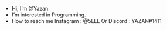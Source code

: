 - Hi, I’m @Yazan
- I’m interested in Programming.
- How to reach me Instagram  : @5LLL Or Discord : YAZAN#1411

<!---
ThePicYazan/ThePicYazan is a ✨ special ✨ repository because its `README.md` (this file) appears on your GitHub profile.
You can click the Preview link to take a look at your changes.
--->
